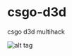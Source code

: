 # csgo-d3d
csgo d3d multihack

![alt tag](https://github.com/DrNseven/csgo-d3d/blob/master/csgoaim.jpg)
